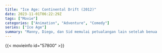 ```yaml
---
title: "Ice Age: Continental Drift (2012)"
date: 2023-11-01T06:22:29Z
tags: ["Movie"]
categories: ["Animation", "Adventure", "Comedy"]
series: ["Ice Age"]
summary: "Manny, Diego, dan Sid memulai petualangan lain setelah benua mereka terapung. Menggunakan gunung es sebagai kapal, mereka bertemu makhluk laut dan melawan bajak laut saat mereka menjelajahi dunia baru."
---
```


<mux-player stream-type="on-demand"
src="https://kp3d-my.sharepoint.com/personal/ryoo_kp3d_onmicrosoft_com/_layouts/15/download.aspx?share=EUdDrfPey_NPpnU7qOqqgYIBnCWmY9TjBRRjFGGssfjjaw" prefer-playback="mse" controls>

</mux-player>


{{< movieinfo id="57800" >}}

<script src="https://cdn.jsdelivr.net/npm/@mux/mux-player"></script>

 <script type="application/ld+json ">
{
"@context": "https://schema.org/",
"@type": "VideoObject",
"name": "Ice Age: Continental Drift",
"contentUrl": "https://stream.mux.com/ywWKw9zaJqolqt8x9qDkhlyOsiXklcJlmYpGLZbo8qI.m3u8",
"thumbnailUrl": "https://www.themoviedb.org/t/p/original/5iV3N57krR9hWtuTt4m1ootCcWF.jpg?width=314&fit_mode=preserve&time=25",
"uploadDate": "2023-11-01T06:22:29Z",
}

</script>